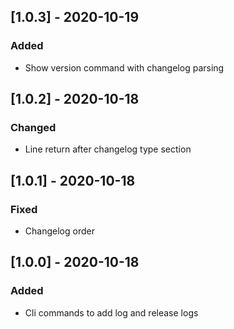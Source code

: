 ## [1.0.3] - 2020-10-19
### Added
- Show version command with changelog parsing

## [1.0.2] - 2020-10-18
### Changed
- Line return after changelog type section

## [1.0.1] - 2020-10-18
### Fixed
- Changelog order

## [1.0.0] - 2020-10-18
### Added
- Cli commands to add log and release logs
